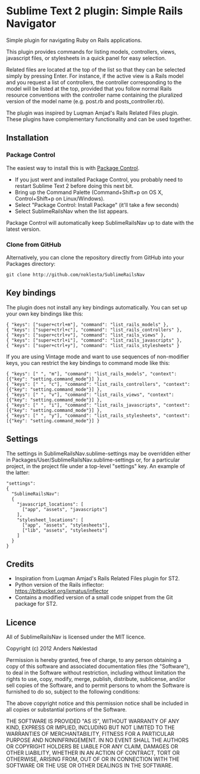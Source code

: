 # Sublime Text 2 plugin: Simple Rails Navigator

Simple plugin for navigating Ruby on Rails applications.

This plugin provides commands for listing models, controllers, views,
javascript files, or stylesheets in a quick panel for easy selection.

Related files are located at the top of the list so that they can be selected
simply by pressing Enter. For instance, if the active view is a Rails model
and you request a list of controllers, the controller corresponding to the
model will be listed at the top, provided that you follow normal Rails
resource conventions with the controller name containing the pluralized
version of the model name (e.g. post.rb and posts_controller.rb).

The plugin was inspired by Luqman Amjad's Rails Related Files plugin. These
plugins have complementary functionality and can be used together.

## Installation

### Package Control

The easiest way to install this is with [Package
Control](http://wbond.net/sublime\_packages/package\_control).

 * If you just went and installed Package Control, you probably need to restart Sublime Text 2 before doing this next bit.
 * Bring up the Command Palette (Command+Shift+p on OS X, Control+Shift+p on Linux/Windows).
 * Select "Package Control: Install Package" (it'll take a few seconds)
 * Select SublimeRailsNav when the list appears.

Package Control will automatically keep SublimeRailsNav up to date with the latest
version.

### Clone from GitHub

Alternatively, you can clone the repository directly from GitHub into your Packages directory:

    git clone http://github.com/noklesta/SublimeRailsNav

## Key bindings

The plugin does not install any key bindings automatically. You can set up
your own key bindings like this:

    { "keys": ["super+ctrl+m"], "command": "list_rails_models" },
    { "keys": ["super+ctrl+c"], "command": "list_rails_controllers" },
    { "keys": ["super+ctrl+v"], "command": "list_rails_views" },
    { "keys": ["super+ctrl+i"], "command": "list_rails_javascripts" },
    { "keys": ["super+ctrl+y"], "command": "list_rails_stylesheets" }

If you are using Vintage mode and want to use sequences of non-modifier keys,
you can restrict the key bindings to command mode like this:

    { "keys": [" ", "m"], "command": "list_rails_models", "context": [{"key": "setting.command_mode"}] },
    { "keys": [" ", "c"], "command": "list_rails_controllers", "context": [{"key": "setting.command_mode"}] },
    { "keys": [" ", "v"], "command": "list_rails_views", "context": [{"key": "setting.command_mode"}] },
    { "keys": [" ", "i"], "command": "list_rails_javascripts", "context": [{"key": "setting.command_mode"}] },
    { "keys": [" ", "y"], "command": "list_rails_stylesheets", "context": [{"key": "setting.command_mode"}] }

## Settings

The settings in SublimeRailsNav.sublime-settings may be overridden either in
Packages/User/SublimeRailsNav.sublime-settings or, for a particular project, in the
project file under a top-level "settings" key. An example of the latter:

    "settings":
    {
      "SublimeRailsNav":
      {
        "javascript_locations": [
          ["app", "assets", "javascripts"]
        ],
        "stylesheet_locations": [
          ["app", "assets", "stylesheets"],
          ["lib", "assets", "stylesheets"]
        ]
      }
    }

## Credits

- Inspiration from Luqman Amjad's Rails Related Files plugin for ST2.
- Python version of the Rails inflector: <https://bitbucket.org/ixmatus/inflector>
- Contains a modified version of a small code snippet from the Git package for ST2.

## Licence

All of SublimeRailsNav is licensed under the MIT licence.

  Copyright (c) 2012 Anders Nøklestad

  Permission is hereby granted, free of charge, to any person obtaining a copy
  of this software and associated documentation files (the "Software"), to deal
  in the Software without restriction, including without limitation the rights
  to use, copy, modify, merge, publish, distribute, sublicense, and/or sell
  copies of the Software, and to permit persons to whom the Software is
  furnished to do so, subject to the following conditions:

  The above copyright notice and this permission notice shall be included in
  all copies or substantial portions of the Software.

  THE SOFTWARE IS PROVIDED "AS IS", WITHOUT WARRANTY OF ANY KIND, EXPRESS OR
  IMPLIED, INCLUDING BUT NOT LIMITED TO THE WARRANTIES OF MERCHANTABILITY,
  FITNESS FOR A PARTICULAR PURPOSE AND NONINFRINGEMENT. IN NO EVENT SHALL THE
  AUTHORS OR COPYRIGHT HOLDERS BE LIABLE FOR ANY CLAIM, DAMAGES OR OTHER
  LIABILITY, WHETHER IN AN ACTION OF CONTRACT, TORT OR OTHERWISE, ARISING FROM,
  OUT OF OR IN CONNECTION WITH THE SOFTWARE OR THE USE OR OTHER DEALINGS IN
  THE SOFTWARE.